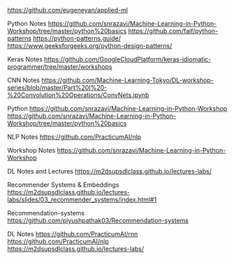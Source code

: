https://github.com/eugeneyan/applied-ml

Python Notes
https://github.com/snrazavi/Machine-Learning-in-Python-Workshop/tree/master/python%20basics
https://github.com/faif/python-patterns
https://python-patterns.guide/
https://www.geeksforgeeks.org/python-design-patterns/

Keras Notes
https://github.com/GoogleCloudPlatform/keras-idiomatic-programmer/tree/master/workshops


CNN Notes
https://github.com/Machine-Learning-Tokyo/DL-workshop-series/blob/master/Part%20I%20-%20Convolution%20Operations/ConvNets.ipynb

Python
https://github.com/snrazavi/Machine-Learning-in-Python-Workshop
https://github.com/snrazavi/Machine-Learning-in-Python-Workshop/tree/master/python%20basics


NLP Notes
https://github.com/PracticumAI/nlp


Workshop Notes
https://github.com/snrazavi/Machine-Learning-in-Python-Workshop

DL Notes and Lectures
https://m2dsupsdlclass.github.io/lectures-labs/

Recommender Systems & Embeddings
https://m2dsupsdlclass.github.io/lectures-labs/slides/03_recommender_systems/index.html#1

Recommendation-systems
https://github.com/piyushpathak03/Recommendation-systems


DL Notes
https://github.com/PracticumAI/rnn
https://github.com/PracticumAI/nlp
https://m2dsupsdlclass.github.io/lectures-labs/
